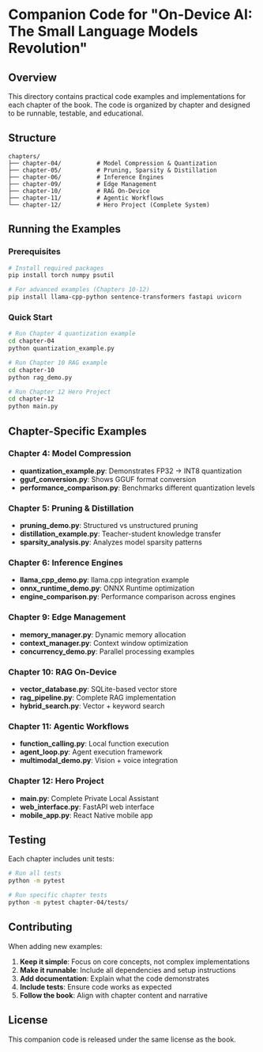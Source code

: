 # Companion Code for "On-Device AI: The Small Language Models Revolution"

## Overview

This directory contains practical code examples and implementations for each chapter of the book. The code is organized by chapter and designed to be runnable, testable, and educational.

## Structure

```
chapters/
├── chapter-04/          # Model Compression & Quantization
├── chapter-05/          # Pruning, Sparsity & Distillation  
├── chapter-06/          # Inference Engines
├── chapter-09/          # Edge Management
├── chapter-10/          # RAG On-Device
├── chapter-11/          # Agentic Workflows
└── chapter-12/          # Hero Project (Complete System)
```

## Running the Examples

### Prerequisites

```bash
# Install required packages
pip install torch numpy psutil

# For advanced examples (Chapters 10-12)
pip install llama-cpp-python sentence-transformers fastapi uvicorn
```

### Quick Start

```bash
# Run Chapter 4 quantization example
cd chapter-04
python quantization_example.py

# Run Chapter 10 RAG example
cd chapter-10
python rag_demo.py

# Run Chapter 12 Hero Project
cd chapter-12
python main.py
```

## Chapter-Specific Examples

### Chapter 4: Model Compression
- **quantization_example.py**: Demonstrates FP32 → INT8 quantization
- **gguf_conversion.py**: Shows GGUF format conversion
- **performance_comparison.py**: Benchmarks different quantization levels

### Chapter 5: Pruning & Distillation
- **pruning_demo.py**: Structured vs unstructured pruning
- **distillation_example.py**: Teacher-student knowledge transfer
- **sparsity_analysis.py**: Analyzes model sparsity patterns

### Chapter 6: Inference Engines
- **llama_cpp_demo.py**: llama.cpp integration example
- **onnx_runtime_demo.py**: ONNX Runtime optimization
- **engine_comparison.py**: Performance comparison across engines

### Chapter 9: Edge Management
- **memory_manager.py**: Dynamic memory allocation
- **context_manager.py**: Context window optimization
- **concurrency_demo.py**: Parallel processing examples

### Chapter 10: RAG On-Device
- **vector_database.py**: SQLite-based vector store
- **rag_pipeline.py**: Complete RAG implementation
- **hybrid_search.py**: Vector + keyword search

### Chapter 11: Agentic Workflows
- **function_calling.py**: Local function execution
- **agent_loop.py**: Agent execution framework
- **multimodal_demo.py**: Vision + voice integration

### Chapter 12: Hero Project
- **main.py**: Complete Private Local Assistant
- **web_interface.py**: FastAPI web interface
- **mobile_app.py**: React Native mobile app

## Testing

Each chapter includes unit tests:

```bash
# Run all tests
python -m pytest

# Run specific chapter tests
python -m pytest chapter-04/tests/
```

## Contributing

When adding new examples:

1. **Keep it simple**: Focus on core concepts, not complex implementations
2. **Make it runnable**: Include all dependencies and setup instructions
3. **Add documentation**: Explain what the code demonstrates
4. **Include tests**: Ensure code works as expected
5. **Follow the book**: Align with chapter content and narrative

## License

This companion code is released under the same license as the book.

